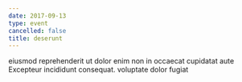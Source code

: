 ```yaml
---
date: 2017-09-13
type: event
cancelled: false
title: deserunt
---
```

eiusmod reprehenderit ut dolor enim non in occaecat cupidatat aute Excepteur incididunt consequat. voluptate dolor fugiat
